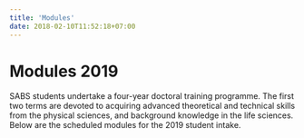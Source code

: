```yaml
---
title: 'Modules'
date: 2018-02-10T11:52:18+07:00
---
```


# Modules 2019

SABS students undertake a four-year doctoral training programme. The first two terms are
devoted to acquiring advanced theoretical and technical skills from the physical
sciences, and background knowledge in the life sciences. Below are the scheduled modules
for the 2019 student intake.

